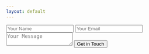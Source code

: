 ```yaml
---
layout: default
---
```


<form accept-charset="UTF-8" method="POST" action="http://formspree.io/speedster@kaishin.co" class="support-form">
  <input type="text" name="name" placeholder="Your Name" required>
  <input type="email" name="email" placeholder="Your Email" required>
  <textarea name="message" id="message" placeholder="Your Message" required></textarea>
  <input type="submit" value="Get in Touch">
</form>
